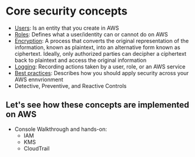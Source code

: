 # Core security concepts

* [Users](https://docs.aws.amazon.com/IAM/latest/UserGuide/id_users.html): Is an entity that you create in AWS
* [Roles](https://docs.aws.amazon.com/IAM/latest/UserGuide/id_roles.html): Defines what a user/identity can or cannot do on AWS
* [Encryption](https://en.wikipedia.org/wiki/Encryption): A process that converts the original representation of the information, known as plaintext, into an alternative form known as ciphertext. Ideally, only authorized parties can decipher a ciphertext back to plaintext and access the original information 
* [Logging](https://docs.aws.amazon.com/awscloudtrail/latest/userguide/cloudtrail-user-guide.html): Recording actions taken by a user, role, or an AWS service 
* [Best practices](https://docs.aws.amazon.com/securityhub/latest/userguide/fsbp-standard.html): Describes how you should apply security across your AWS ennvrionment
* Detective, Preventive, and Reactive Controls
## Let's see how these concepts are implemented on AWS 
* Console Walkthrough and hands-on:
  * IAM 
  * KMS
  * CloudTrail 